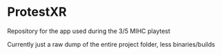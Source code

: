 # ProtestXR
Repository for the app used during the 3/5 MIHC playtest

Currently just a raw dump of the entire project folder, less binaries/builds
